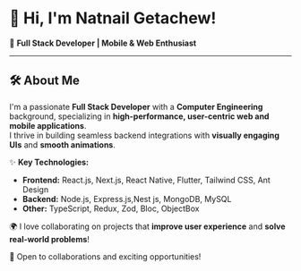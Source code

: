 # 👋 Hi, I'm Natnail Getachew!  
🚀 **Full Stack Developer | Mobile & Web Enthusiast**  

---

## 🛠 About Me  
I'm a passionate **Full Stack Developer** with a **Computer Engineering** background, specializing in **high-performance, user-centric web and mobile applications**.  
I thrive in building seamless backend integrations with **visually engaging UIs** and **smooth animations**.  

✨ **Key Technologies:**  
- **Frontend:** React.js, Next.js, React Native, Flutter, Tailwind CSS, Ant Design  
- **Backend:** Node.js, Express.js,Nest js, MongoDB, MySQL  
- **Other:** TypeScript, Redux, Zod, Bloc, ObjectBox  

🌍 I love collaborating on projects that **improve user experience** and **solve real-world problems**!  

🚀 Open to collaborations and exciting opportunities!  
